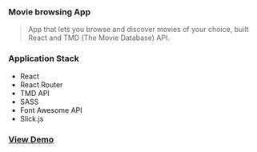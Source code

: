 ### Movie browsing App

> App that lets you browse and discover movies of your choice, built React and TMD (The Movie Database) API.

### Application Stack

* React  
* React Router  
* TMD API  
* SASS  
* Font Awesome API  
* Slick.js

### [View Demo](https://www.google.com)
